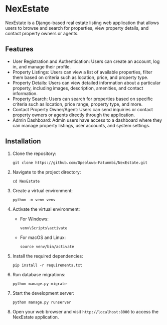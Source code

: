# NexEstate

NexEstate is a Django-based real estate listing web application that allows users to browse and search for properties, view property details, and contact property owners or agents.

## Features

- User Registration and Authentication: Users can create an account, log in, and manage their profile.
- Property Listings: Users can view a list of available properties, filter them based on criteria such as location, price, and property type.
- Property Details: Users can view detailed information about a particular property, including images, description, amenities, and contact information.
- Property Search: Users can search for properties based on specific criteria such as location, price range, property type, and more.
- Contact Property Owner/Agent: Users can send inquiries or contact property owners or agents directly through the application.
- Admin Dashboard: Admin users have access to a dashboard where they can manage property listings, user accounts, and system settings.

## Installation

1. Clone the repository:

    ```shell
    git clone https://github.com/Opeoluwa-Fatunmbi/NexEstate.git
    ```

2. Navigate to the project directory:

    ```shell
    cd NexEstate
    ```

3. Create a virtual environment:

    ```shell
    python -m venv venv
    ```

4. Activate the virtual environment:

    - For Windows:

      ```shell
      venv\Scripts\activate
      ```

    - For macOS and Linux:

      ```shell
      source venv/bin/activate
      ```

5. Install the required dependencies:

    ```shell
    pip install -r requirements.txt
    ```

6. Run database migrations:

    ```shell
    python manage.py migrate
    ```

7. Start the development server:

    ```shell
    python manage.py runserver
    ```

8. Open your web browser and visit `http://localhost:8000` to access the NexEstate application.

